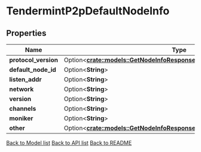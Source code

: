# TendermintP2pDefaultNodeInfo

## Properties

Name | Type | Description | Notes
------------ | ------------- | ------------- | -------------
**protocol_version** | Option<[**crate::models::GetNodeInfoResponseDefaultNodeInfoProtocolVersion**](GetNodeInfo_response_default_node_info_protocol_version.md)> |  | [optional]
**default_node_id** | Option<**String**> |  | [optional]
**listen_addr** | Option<**String**> |  | [optional]
**network** | Option<**String**> |  | [optional]
**version** | Option<**String**> |  | [optional]
**channels** | Option<**String**> |  | [optional]
**moniker** | Option<**String**> |  | [optional]
**other** | Option<[**crate::models::GetNodeInfoResponseDefaultNodeInfoOther**](GetNodeInfo_response_default_node_info_other.md)> |  | [optional]

[Back to Model list](../README.md#documentation-for-models) [Back to API list](../README.md#documentation-for-api-endpoints) [Back to README](../README.md)


